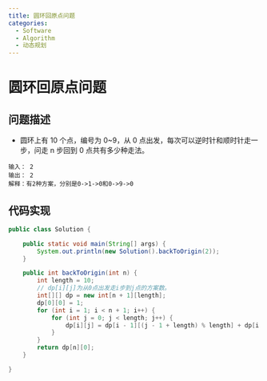 ```yaml
---
title: 圆环回原点问题
categories:
  - Software
  - Algorithm
  - 动态规划
---
```

# 圆环回原点问题

## 问题描述

- 圆环上有 10 个点，编号为 0~9，从 0 点出发，每次可以逆时针和顺时针走一步，问走 n 步回到 0 点共有多少种走法。

```
输入： 2
输出： 2
解释：有2种方案，分别是0->1->0和0->9->0
```

## 代码实现

```java
public class Solution {

    public static void main(String[] args) {
        System.out.println(new Solution().backToOrigin(2));
    }

    public int backToOrigin(int n) {
        int length = 10;
        // dp[i][j]为从0点出发走i步到j点的方案数。
        int[][] dp = new int[n + 1][length];
        dp[0][0] = 1;
        for (int i = 1; i < n + 1; i++) {
            for (int j = 0; j < length; j++) {
                dp[i][j] = dp[i - 1][(j - 1 + length) % length] + dp[i - 1][(j + 1) % length];
            }
        }
        return dp[n][0];
    }

}
```

